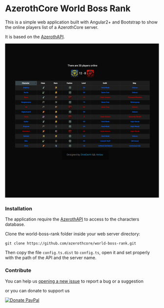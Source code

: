 # AzerothCore World Boss Rank

This is a simple web application built with Angular2+ and Bootstrap to show the online players list of a AzerothCore server.

It is based on the [AzerothAPI](https://github.com/AzerothJS/AzerothAPI).

![World Boss Rank](https://raw.githubusercontent.com/azerothcore/world-boss-rank/master/icon.png)

### Installation

The application require the [AzerothAPI](https://github.com/AzerothJS/AzerothAPI) to access to the characters database.

Clone the world-boss-rank folder inside your web server directory:
```
git clone https://github.com/azerothcore/world-boss-rank.git
```
Then copy the file `config.ts.dist` to `config.ts`, open it and set properly with the path of the API and the server name.

### Contribute
You can help us [opening a new issue](https://github.com/azerothcore/world-boss-rank/issues/new) to report a bug or a suggestion

or you can donate to support us

[![Donate PayPal](https://camo.githubusercontent.com/ed44813b2a0ca01f80a00cca116f04208c127a80/68747470733a2f2f7777772e70617970616c2e636f6d2f656e5f47422f692f62746e2f62746e5f646f6e61746543435f4c472e676966)](https://www.paypal.com/cgi-bin/webscr?cmd=_s-xclick&hosted_button_id=WE5LZM2D4WPBC&source=url)
